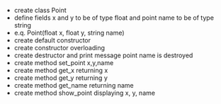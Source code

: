 - create class Point
- define fields x and y to be of type float and point name to be of type string
- e.q. Point(float x, float y, string name)
- create default constructor
- create constructor overloading
- create destructor and print message point name is destroyed
- create method set_point x,y,name
- create method get_x returning x
- create method get_y returning y
- create method get_name returning name
- create method show_point displaying x, y, name